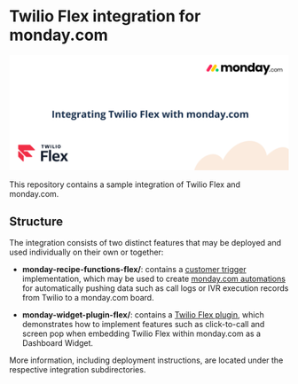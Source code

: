 # Twilio Flex integration for monday.com

![header](header.png)

This repository contains a sample integration of Twilio Flex and monday.com.

## Structure

The integration consists of two distinct features that may be deployed and used individually on their own or together:
- **monday-recipe-functions-flex/**: contains a [customer trigger](https://developer.monday.com/apps/docs/custom-trigger) implementation, which may be used to create [monday.com automations](https://support.monday.com/hc/en-us/articles/360001222900-monday-com-Automations) for  automatically pushing data such as call logs or IVR execution records from Twilio to a monday.com board.

- **monday-widget-plugin-flex/**: contains a [Twilio Flex plugin](https://www.twilio.com/docs/flex/developer/ui-and-plugins), which demonstrates how to implement features such as click-to-call and screen pop when embedding Twilio Flex within monday.com as a Dashboard Widget. 

More information, including deployment instructions, are located under the respective integration subdirectories.